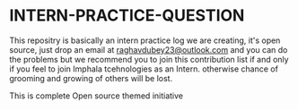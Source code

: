 # INTERN-PRACTICE-QUESTION
This repositry is basically an intern practice log we are creating, it's open source, just drop an email at raghavdubey23@outlook.com and you can do the problems
but we recommend you to join this contribution list if and only if you feel to join Imphala tcehnologies as an Intern. otherwise chance of grooming and growing of others will be lost.

This is complete Open source themed initiative
